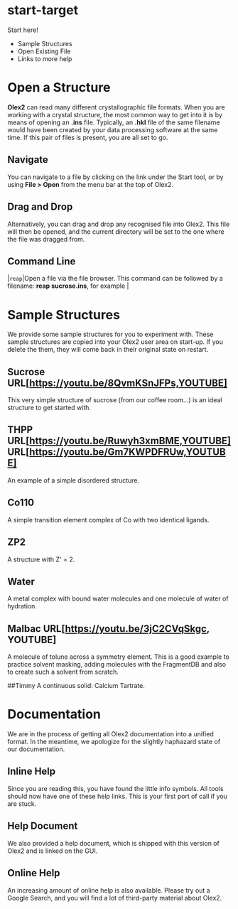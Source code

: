 # start-target
Start here!
- Sample Structures
- Open Existing File
- Links to more help

# Open a Structure
**Olex2** can read many different crystallographic file formats. When  you are working with a crystal structure, the most common way to get into it is by means of opening an **.ins** file. Typically, an **.hkl** file of the same filename would have been created by your data processing software at the same time. If this pair of files is present, you are all set to go.

## Navigate
You can navigate to a file by clicking on the link under the Start tool, or by using **File > Open** from the menu bar at the top of Olex2.

## Drag and Drop
Alternatively, you can drag and drop any recognised file into Olex2. This file will then be opened, and the current directory will be set to the one where the file was  dragged from.

## Command Line

|`reap`|Open a file via the file browser. This command can be followed by a filename: **reap sucrose.ins**, for example |

# Sample Structures
We provide some sample structures for you to experiment with. These sample structures are copied into your Olex2 user area on start-up. If you delete the them, they will come back in their original state on restart.

## Sucrose URL[https://youtu.be/8QvmKSnJFPs,YOUTUBE]
This very simple structure of sucrose (from our coffee room...) is an ideal structure to get started with.

## THPP URL[https://youtu.be/Ruwyh3xmBME,YOUTUBE] URL[https://youtu.be/Gm7KWPDFRUw,YOUTUBE]
An example of a simple disordered structure.

## Co110
A simple transition element complex of Co with two identical ligands.

## ZP2
A structure with Z' = 2.

## Water
A metal complex with bound water molecules and one molecule of water of hydration.

## Malbac URL[https://youtu.be/3jC2CVqSkgc, YOUTUBE]
A molecule of tolune across a symmetry element. This is a good example to practice solvent masking, adding molecules with the FragmentDB and also to create such a solvent from scratch.

##Timmy
A continuous solid: Calcium Tartrate.

# Documentation
We are in the process of getting all Olex2 documentation into a unified format. In the meantime, we apologize for the slightly haphazard state of our documentation.

## Inline Help
Since you are reading this, you have found the little info symbols. All tools should now have one of these help links. This is your first port of call if you are stuck.

## Help Document
We also provided a help document, which is shipped with this version of Olex2 and is linked on the GUI.

## Online Help
An increasing amount of online help is also available. Please try out a Google Search, and you will find a lot of third-party material about Olex2.
